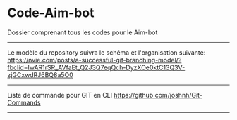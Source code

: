 # Code-Aim-bot
Dossier comprenant tous les codes pour le Aim-bot



**********************************
Le modèle du repository suivra le schéma et l'organisation suivante:
https://nvie.com/posts/a-successful-git-branching-model/?fbclid=IwAR1rSR_AVfaEt_Q2J3Q7eqQch-DyzXOe0ktC13Q3V-zjGCxwdRJ6BQ8a5O0
**********************************
Liste de commande pour GIT en CLI
https://github.com/joshnh/Git-Commands
**********************************

